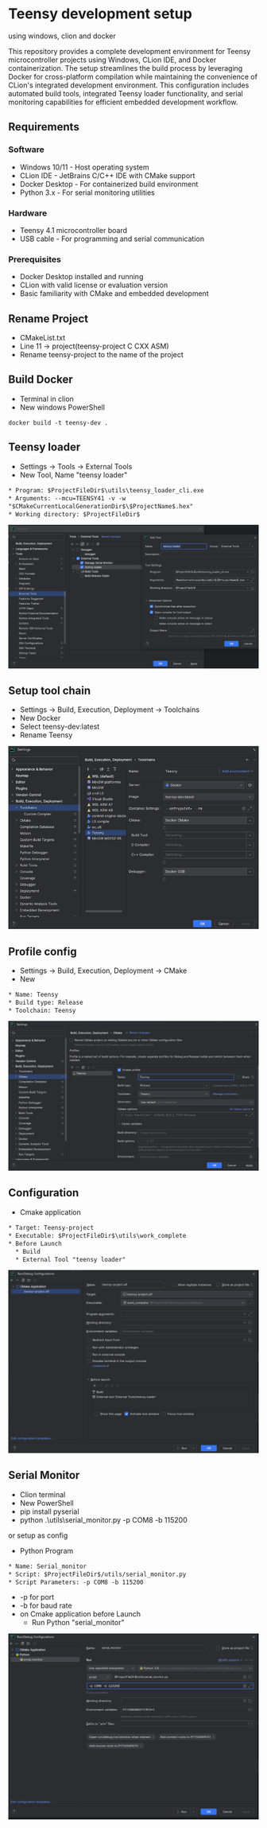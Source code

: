 # Teensy development setup
using windows, clion and docker

This repository provides a complete development environment for Teensy microcontroller projects using Windows, CLion IDE, and Docker containerization. 
The setup streamlines the build process by leveraging Docker for cross-platform compilation while maintaining the convenience of CLion's integrated development environment.
This configuration includes automated build tools, integrated Teensy loader functionality, and serial monitoring capabilities for efficient embedded development workflow.

## Requirements
### Software

* Windows 10/11 - Host operating system
* CLion IDE - JetBrains C/C++ IDE with CMake support
* Docker Desktop - For containerized build environment
* Python 3.x - For serial monitoring utilities

### Hardware

* Teensy 4.1 microcontroller board
* USB cable - For programming and serial communication

### Prerequisites

* Docker Desktop installed and running
* CLion with valid license or evaluation version
* Basic familiarity with CMake and embedded development



## Rename Project
* CMakeList.txt
* Line 11 -> project(teensy-project C CXX ASM)
* Rename teensy-project to the name of the project

## Build Docker
* Terminal in clion
* New windows PowerShell
```
docker build -t teensy-dev .
```

## Teensy loader
* Settings -> Tools -> External Tools
* New Tool, Name "teensy loader"
```
* Program: $ProjectFileDir$\utils\teensy_loader_cli.exe
* Arguments: --mcu=TEENSY41 -v -w "$CMakeCurrentLocalGenerationDir$\$ProjectName$.hex"
* Working directory: $ProjectFileDir$
```
![img_1.png](utils/external_tools.png)

## Setup tool chain
* Settings -> Build, Execution, Deployment -> Toolchains
* New Docker
* Select teensy-dev:latest
* Rename Teensy

![img.png](utils/toolchains.png)


## Profile config
* Settings -> Build, Execution, Deployment -> CMake
* New 
```
* Name: Teensy
* Build type: Release 
* Toolchain: Teensy
```
![img_4.png](utils/Cmake.png)

## Configuration
* Cmake application
```
* Target: Teensy-project
* Executable: $ProjectFileDir$\utils\work_complete
* Before Launch
  * Build
  * External Tool "teensy loader"
```

![img_3.png](utils/configuration.png)

## Serial Monitor
* Clion terminal
* New PowerShell
* pip install pyserial
* python .\utils\serial_monitor.py -p COM8 -b 115200

or setup as config
* Python Program
```
* Name: Serial_monitor
* Script: $ProjectFileDir$/utils/serial_monitor.py
* Script Parameters: -p COM8 -b 115200
```
* -p for port 
* -b for baud rate
* on Cmake application before Launch
  * Run Python "serial_monitor"

![img.png](utils/serialMonitor.png)
